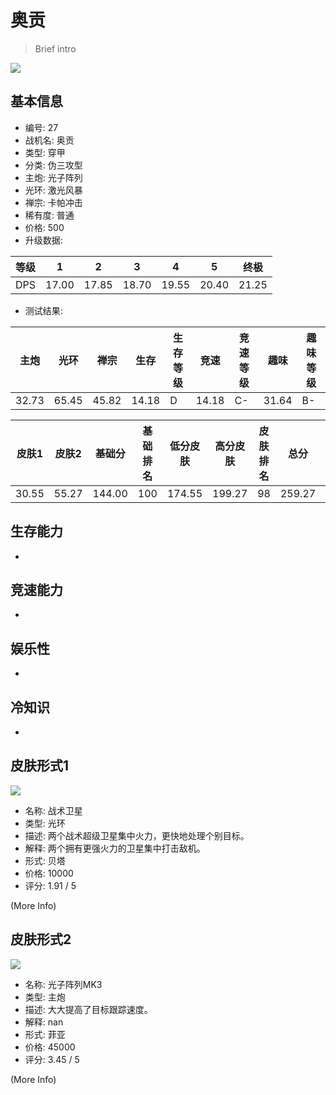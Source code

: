 # 奥贡

> Brief intro

<img src="/ships/ship_27.png" style={{zoom:1}}/>

## 基本信息

- 编号: 27
- 战机名: 奥贡
- 类型: 穿甲
- 分类: 伪三攻型
- 主炮: 光子阵列
- 光环: 激光风暴
- 禅宗: 卡帕冲击
- 稀有度: 普通
- 价格: 500
- 升级数据: 

| 等级 | 1 | 2 | 3 | 4 | 5 | 终极 |
|--|--|--|--|--|--|--|
| DPS | 17.00 | 17.85 | 18.70 | 19.55 | 20.40 | 21.25 |

- 测试结果: 

| 主炮 | 光环 | 禅宗 | 生存 | 生存等级 | 竞速 | 竞速等级 | 趣味 | 趣味等级 |
|--|--|--|--|--|--|--|--|--|
| 32.73 | 65.45 | 45.82 | 14.18 | D | 14.18 | C- | 31.64 | B- |

| 皮肤1 | 皮肤2 | 基础分 | 基础排名 | 低分皮肤 | 高分皮肤 | 皮肤排名 | 总分 | 总排名 |
|--|--|--|--|--|--|--|--|--|
| 30.55 | 55.27 | 144.00 | 100 | 174.55 | 199.27 | 98 | 259.27 | 99 |

## 生存能力

-

## 竞速能力

-

## 娱乐性

-

## 冷知识

-

## 皮肤形式1

<img src="/ships/ship_27_apex_1.png" style={{zoom:1}}/>

- 名称: 战术卫星
- 类型: 光环
- 描述: 两个战术超级卫星集中火力，更快地处理个别目标。
- 解释: 两个拥有更强火力的卫星集中打击敌机。
- 形式: 贝塔
- 价格: 10000
- 评分: 1.91 / 5

(More Info)

## 皮肤形式2

<img src="/ships/ship_27_apex_2.png" style={{zoom:1}}/>

- 名称: 光子阵列MK3
- 类型: 主炮
- 描述: 大大提高了目标跟踪速度。
- 解释: nan
- 形式: 菲亚
- 价格: 45000
- 评分: 3.45 / 5

(More Info)
